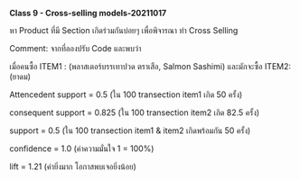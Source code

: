 **Class 9 - Cross-selling models-20211017**

หา Product ที่มี Section เกิดร่วมกันบ่อยๆ เพื่อพิจารณา ทำ Cross Selling



Comment: จากที่ลองปรับ Code และพบว่า

เมื่อคนซื้อ ITEM1 : (พลาสเตอร์บรรเทาปวด ตราเสือ, Salmon Sashimi) และมักจะซื้อ ITEM2: (ยาดม)

Attencedent support = 0.5  (ใน 100 transection item1 เกิด 50 ครั้ง)

consequent support = 0.825 (ใน 100 transection item2 เกิด 82.5 ครั้ง)

support = 0.5 (ใน 100 transection item1 & item2 เกิดพร้อมกัน 50 ครั้ง)

confidence = 1.0 (ค่าความมั่นใจ 1 = 100%)

lift = 1.21 (ค่ายิ่งมาก โอกาสพบเจอยิ่งน้อย)

